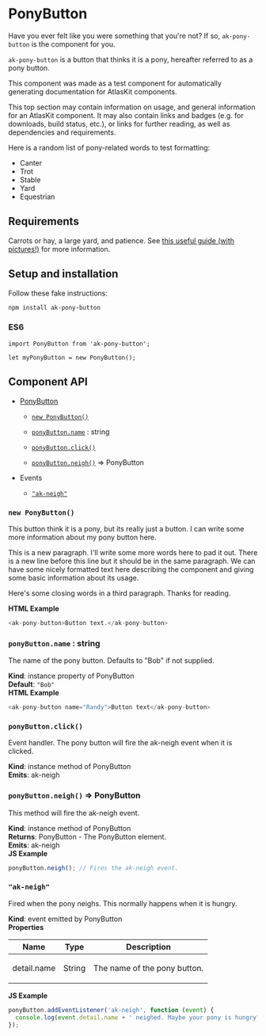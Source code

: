 # PonyButton

Have you ever felt like you were something that you're not? If so, `ak-pony-button` is the component
for you.

`ak-pony-button` is a button that thinks it is a pony, hereafter referred to as a pony button.

This component was made as a test component for automatically generating documentation for AtlasKit
components.

This top section may contain information on usage, and general information for an AtlasKit component.
It may also contain links and badges (e.g. for downloads, build status, etc.), or links for further
reading, as well as dependencies and requirements.

Here is a random list of pony-related words to test formatting:

* Canter
* Trot
* Stable
* Yard
* Equestrian

## Requirements

Carrots or hay, a large yard, and patience. See [this useful guide (with pictures!)](http://www.wikihow.com/Raise-Horses)
for more information.

## Setup and installation

Follow these fake instructions:

```
npm install ak-pony-button
```

### ES6

```
import PonyButton from 'ak-pony-button';

let myPonyButton = new PonyButton();
```

## Component API


* [PonyButton](#PonyButton)

    * [`new PonyButton()`](#new_PonyButton_new)

    * [`ponyButton.name`](#PonyButton+name) : string

    * [`ponyButton.click()`](#PonyButton+click)

    * [`ponyButton.neigh()`](#PonyButton+neigh) ⇒ PonyButton

    


* Events

    *  [`"ak-neigh"`](#PonyButton+event_ak-neigh)

### `new PonyButton()`
This button think it is a pony, but its really just a button.
I can write some more information about my pony button here.

This is a new paragraph. I'll write some more words here to pad it out.
There is a new line before this line but it should be in the same paragraph.
We can have some nicely formatted text here describing the component and giving some basic
information about its usage.

Here's some closing words in a third paragraph. Thanks for reading.

**HTML Example**
```js
<ak-pony-button>Button text.</ak-pony-button>
```

### `ponyButton.name` : string
The name of the pony button. Defaults to "Bob" if not supplied.

**Kind**: instance property of PonyButton  
**Default**: `"Bob"`  
**HTML Example**
```js
<ak-pony-button name="Randy">Button text</ak-pony-button>
```

### `ponyButton.click()`
Event handler. The pony button will fire the ak-neigh event when it is clicked.

**Kind**: instance method of PonyButton  
**Emits**: ak-neigh  

### `ponyButton.neigh()` ⇒ PonyButton
This method will fire the ak-neigh event.

**Kind**: instance method of PonyButton  
**Returns**: PonyButton - The PonyButton element.  
**Emits**: ak-neigh  
**JS Example**
```js
ponyButton.neigh(); // Fires the ak-neigh event.
```

### `"ak-neigh"`
Fired when the pony neighs. This normally happens when it is hungry.

**Kind**: event emitted by PonyButton  
**Properties**

<table>
  <thead>
    <tr>
      <th>Name</th><th>Type</th><th>Description</th>
    </tr>
  </thead>
  <tbody>
<tr>
    <td>detail.name</td><td>String</td><td><p>The name of the pony button.</p>
</td>
    </tr>  </tbody>
</table>

**JS Example**
```js
ponyButton.addEventListener('ak-neigh', function (event) {
  console.log(event.detail.name + ' neighed. Maybe your pony is hungry?');
});
```

